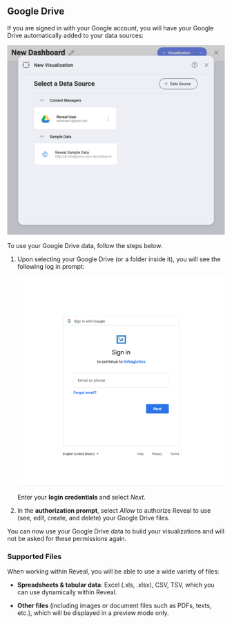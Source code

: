 ## Google Drive

If you are signed in with your Google account, you will have your Google
Drive automatically added to your data sources:

![Google Drive account in your data sources list](images/google-drive-data-source-automatic.png)

To use your Google Drive data, follow the steps below.

1.  Upon selecting your Google Drive (or a folder inside it), you will
    see the following log in prompt:

    ![Google Drive Login](images/google-drive-login.png)

    Enter your **login credentials** and select *Next*.

2. In the **authorization prompt**, select *Allow* to authorize Reveal to use (see, edit, create, and delete) your Google Drive files.

You can now use your Google Drive data to build your visualizations and
will not be asked for these permissions again.

### Supported Files

When working within Reveal, you will be able to use a wide variety of
files:

  - **Spreadsheets & tabular data**: Excel (.xls, .xlsx), CSV, TSV, which you can use
    dynamically within Reveal.

  - **Other files** (including images or document files such as PDFs,
    texts, etc.), which will be displayed in a preview mode only.
